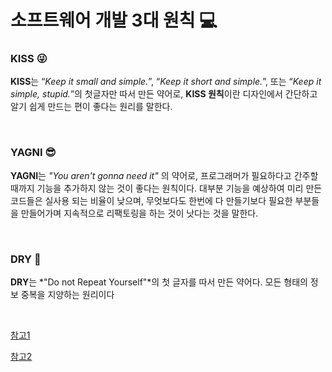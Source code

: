 # 소프트웨어 개발 3대 원칙 💻

### KISS 😜

**KISS**는 “*Keep it small and simple.*”, “*Keep it short and simple.*”, 또는 “*Keep it simple, stupid.*”의 첫글자만 따서 만든 약어로, **KISS 원칙**이란 디자인에서 간단하고 알기 쉽게 만드는 편이 좋다는 원리를 말한다.

<br>

### YAGNI 😎

**YAGNI**는 *"You aren't gonna need it"* 의 약어로, 프로그래머가 필요하다고 간주할 때까지 기능을 추가하지 않는 것이 좋다는 원칙이다. 대부분 기능을 예상하여 미리 만든 코드들은 실사용 되는 비율이 낮으며, 무엇보다도 한번에 다 만들기보다 필요한 부분들을 만들어가며 지속적으로 리팩토링을 하는 것이 낫다는 것을 말한다.

<br>

### DRY 🧐

**DRY**는 *"Do not Repeat Yourself"*의 첫 글자를 따서 만든 약어다. 모든 형태의 정보 중복을 지양하는 원리이다

<br>

[참고1](https://ko.wikipedia.org/wiki/%EC%9C%84%ED%82%A4%EB%B0%B1%EA%B3%BC:%EB%8C%80%EB%AC%B8)

[참고2](https://paperspoon.tistory.com/entry/SOLID-KISS-YAGNI)


